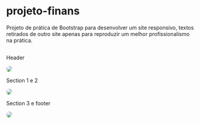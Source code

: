 # projeto-finans
Projeto de prática de Bootstrap para desenvolver um site responsivo, textos retirados de outro site apenas para reproduzir um melhor profissionalismo na prática.

##

<div><p>Header</p>
<img align="center" style="border-radius:50px;" 
src="https://media.discordapp.net/attachments/883697176360914944/893906890671656960/Header.png?width=1025&height=336">
</div>

<div><p>Section 1 e 2</p>
<img align="center" style="border-radius:50px;" 
src="https://media.discordapp.net/attachments/883697176360914944/893907210101456976/Screenshot_1.png?width=972&height=473">
</div>

<div><p>Section 3 e footer</p>
<img align="center" style="border-radius:50px;" 
src="https://media.discordapp.net/attachments/883697176360914944/893907434429628456/Screenshot_2.png?width=1025&height=261">
</div>


